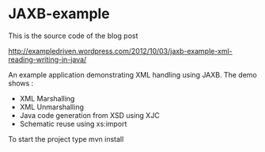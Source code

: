 JAXB-example
============
This is the source code of the blog post 

http://exampledriven.wordpress.com/2012/10/03/jaxb-example-xml-reading-writing-in-java/

An example application demonstrating XML handling using JAXB. The demo shows :

- XML Marshalling
- XML Unmarshalling
- Java code generation from XSD using XJC
- Schematic reuse using xs:import

To start the project type mvn install
